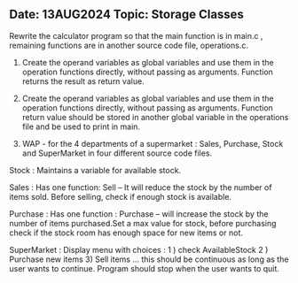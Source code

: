## Date: 13AUG2024    Topic: Storage Classes

Rewrite the calculator program so that the main function is in main.c , remaining functions are in another source code file, operations.c.

1. Create the operand variables as global variables and use them in the operation functions directly, without passing as arguments. Function returns the result as return value.

2. Create the operand variables as global variables and use them in the operation functions directly, without passing as arguments. Function return value should be stored in another global variable in the operations file and be used to print in main.

3. WAP - for the 4 departments of a supermarket : Sales, Purchase, Stock and SuperMarket in four different source code files.

Stock : Maintains a variable for available stock.

Sales : Has one function: Sell – It will reduce the stock by the number of items sold. Before selling, check if enough stock is available.

Purchase : Has one function : Purchase – will increase the stock by the number of items purchased.Set a max value for stock, before purchasing check if the stock room has enough space for new items or not.

SuperMarket : Display menu with choices : 1 ) check AvailableStock 2 ) Purchase new items 3) Sell items … this should be continuous as long as the user wants to continue. Program should stop when the user wants to quit.


